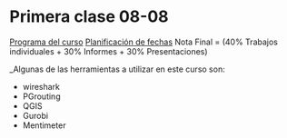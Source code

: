 # Primera clase 08-08
[Programa del curso](https://docs.google.com/document/d/1Ropg7rWHqegwa842KWYS8QWFQlQFYosbU7WQL8W1GRc/edit)
[Planificación de fechas](https://docs.google.com/spreadsheets/d/1OwyUQys_vm3X_waL8k6gh57PFALVQyJBvOjxjk6xwv8/edit?gid=0#gid=0)
Nota Final = (40% Trabajos individuales + 30% Informes + 30% Presentaciones)

_Algunas de las herramientas a utilizar en este curso son:
- wireshark
- PGrouting
- QGIS
- Gurobi
- Mentimeter